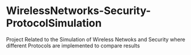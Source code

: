 # WirelessNetworks-Security-ProtocolSimulation
Project Related to the Simulation of Wireless Netwoks and Security where different Protocols are implemented to compare results
